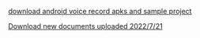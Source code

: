 
[download android voice record apks and sample project](https://drive.google.com/drive/folders/1-dy5s1aWN0KWDS9Y8MJzzwu7h4dY6EUx)

[Download new documents uploaded 2022/7/21](https://drive.google.com/file/d/19_FGYy4eh2jA9kcg1xv1cFmkvFnm_KCz/view?usp=sharing)
